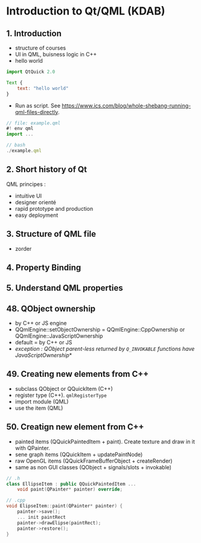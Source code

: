 
# Introduction to Qt/QML (KDAB)

## 1. Introduction

- structure of courses
- UI in QML, buisness logic in C++
- hello world
```js
import QtQuick 2.0

Text {
    text: "hello world"
}
```

- Run as script. See https://www.ics.com/blog/whole-shebang-running-qml-files-directly.
```js
// file: example.qml
#! env qml
import ...

// bash
./example.qml
```

## 2. Short history of Qt

QML principes :
- intuitive UI
- designer orienté
- rapid prototype and production
- easy deployment

## 3. Structure of QML file

- zorder

## 4. Property Binding

## 5. Understand QML properties





## 48. QObject ownership

- by C++ or JS engine
- QQmlEngine::setObjectOwnership = QQmlEngine::CppOwnership or QQmlEngine::JavaScriptOwnership
- default = by C++ or JS
- **exception : QObject* parent-less returned by `Q_INVOKABLE` functions have JavaScriptOwnership**

## 49. Creating new elements from C++

- subclass QObject or QQuickItem (C++)
- register type (C++). `qmlRegisterType`
- import module (QML)
- use the item (QML)

## 50. Creatign new element from C++

- painted items (QQuickPaintedItem + paint). Create texture and draw in it with QPainter.
- sene graph items (QQuickItem + updatePaintNode)
- raw OpenGL items (QQuickFrameBufferObject + createRender)
- same as non GUI classes (QObject + signals/slots + invokable)

```cpp
// .h
class EllipseItem : public QQuickPaintedItem ...
    void paint(QPainter* painter) override;

// .cpp
void ElipseItem::paint(QPainter* painter) {
    painter->save();
    ... init paintRect
    painter->drawElipse(paintRect);
    painter->restore();
}
```





